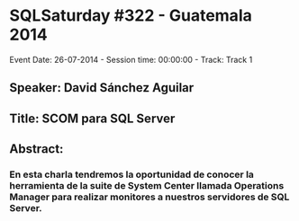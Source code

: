 # SQLSaturday #322 - Guatemala 2014
Event Date: 26-07-2014 - Session time: 00:00:00 - Track: Track 1
## Speaker: David Sánchez Aguilar
## Title: SCOM para SQL Server
## Abstract:
### En esta charla tendremos la oportunidad de conocer la herramienta de la suite de System Center llamada Operations Manager para realizar monitores a nuestros servidores de SQL Server.
